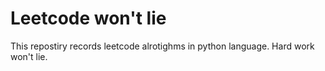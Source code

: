 # Leetcode won't lie
This repostiry records leetcode alrotighms in python language. Hard work won't lie.
